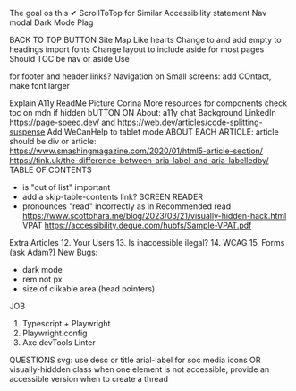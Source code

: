 
The goal os this 
<span className="pink-text bold">&#x2714; </span> 
ScrollToTop for Similar
Accessibility statement
Nav modal
Dark Mode
Plag

BACK TO TOP BUTTON
Site Map
Like hearts
Change <a> to <Link> and add empty <a> to headings
import fonts
Change layout to include aside for most pages
Should TOC be nav or aside
Use <nav> for footer and header links?
Navigation on Small screens: add COntact, make font larger

Explain A11y
ReadMe
Picture Corina
More resources for components
check toc on mdn if hidden
bUTTON ON About: a11y chat
Background LinkedIn
https://page-speed.dev/ and https://web.dev/articles/code-splitting-suspense
Add WeCanHelp to tablet mode
ABOUT EACH ARTICLE: article should be div or article: 
https://www.smashingmagazine.com/2020/01/html5-article-section/
https://tink.uk/the-difference-between-aria-label-and-aria-labelledby/
TABLE OF CONTENTS
- is "out of list" important
- add a skip-table-contents link?
SCREEN READER 
- pronounces "read" incorrectly as in Recommended read
https://www.scottohara.me/blog/2023/03/21/visually-hidden-hack.html
VPAT https://accessibility.deque.com/hubfs/Sample-VPAT.pdf


Extra Articles
12. Your Users
13. Is inaccessible ilegal?
14. WCAG
15. Forms (ask Adam?)
New Bugs:
- dark mode
- rem not px
- size of clikable area (head pointers)


JOB
1. Typescript + Playwright
2. Playwright.config
3. Axe devTools Linter

QUESTIONS
svg: use desc or title
arial-label for soc media icons OR visually-hiddden class
when one element is not accessible, provide an accessible version
when to create a thread









